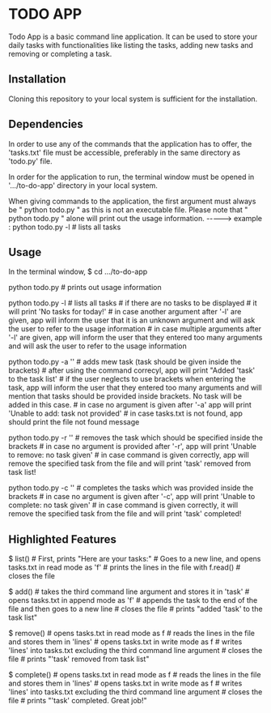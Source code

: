 # TODO APP

Todo App is a basic command line application. It can be used to store your daily tasks with functionalities like listing the tasks, adding new tasks and removing or completing a task.

## Installation

Cloning this repository to your local system is sufficient for the installation.

## Dependencies 

In order to use any of the commands that the application has to offer, the 'tasks.txt' file must be accessible, preferably in the same directory as 'todo.py' file.

In order for the application to run, the terminal window must be opened in '.../to-do-app' directory in your local system.

When giving commands to the application, the first argument must always be " python todo.py " as this is not an executable file.
Please note that " python todo.py " alone will print out the usage information.
-----> example : python todo.py -l # lists all tasks

## Usage 

In the terminal window, 
$ cd .../to-do-app

python todo.py # prints out usage information

python todo.py -l # lists all tasks 
                  # if there are no tasks to be displayed
                  # it will print 'No tasks for today!'
                  # in case another argument after '-l' are given, app will inform the user that it is an unknown argument and will ask the user to refer to the usage information
                  # in case multiple arguments after '-l' are given, app will inform the user that they entered too many arguments and will ask the user to refer to the usage information

python todo.py -a '' # adds mew task (task should be given inside the brackets)
                     # after using the command correcyl, app will print "Added 'task' to the task list'
                     # if the user neglects to use brackets when entering the task, app will inform the user that they entered too many arguments and will mention that tasks should be provided inside brackets. No task will be added in this case.
                     # in case no argument is given after '-a' app will print 'Unable to add: task not provided'
                     # in case tasks.txt is not found, app should print the file not found message

python todo.py -r '' # removes the task which should be specified inside the brackets
                     # in case no argument is provided after '-r', app will print 'Unable to remove: no task given'
                     # in case command is given correctly, app will remove the specified task from the file and will print 'task' removed from task list!

python todo.py -c '' # completes the tasks which was provided inside the brackets 
                     # in case no argument is given after '-c', app will print 'Unable to complete: no task given' 
                     # in case command is given correctly, it will remove the specified task from the file and will print 'task' completed!

## Highlighted Features

$ list() 
    # First, prints "Here are your tasks:"
    # Goes to a new line, and opens tasks.txt in read mode as 'f'
    # prints the lines in the file with f.read()
    # closes the file 

$ add() 
    # takes the third command line argument and stores it in 'task'
    # opens tasks.txt in append mode as 'f'
    # appends the task to the end of the file and then goes to a new line
    # closes the file 
    # prints "added 'task' to the task list"

$ remove()
    # opens tasks.txt in read mode as f
    # reads the lines in the file and stores them in 'lines'
    # opens tasks.txt in write mode as f
    # writes 'lines' into tasks.txt excluding the third command line argument
    # closes the file
    # prints "'task' removed from task list"

$ complete()
    # opens tasks.txt in read mode as f
    # reads the lines in the file and stores them in 'lines'
    # opens tasks.txt in write mode as f
    # writes 'lines' into tasks.txt excluding the third command line argument
    # closes the file
    # prints "'task' completed. Great job!"


